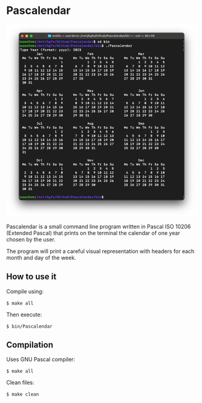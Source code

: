 # Pascalendar
![Pascalendar](assets/pascalendar.png)

Pascalendar is a small command line program written in Pascal ISO 10206 (Extended Pascal) that prints on the terminal the calendar of one year chosen by the user.

The program will print a careful visual representation with headers for each month and day of the week.


## How to use it
Compile using:

	$ make all

Then execute:

	$ bin/Pascalendar


## Compilation
Uses GNU Pascal compiler:

	$ make all

Clean files:

	$ make clean

